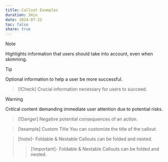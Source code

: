 ```yaml
---
title: Callout Examples
duration: 3min
date: 2024-07-22
toc: false
share: true
---
```


> [!note]
> Highlights information that users should take into account, even when skimming.

> [!TIP]  
> Optional information to help a user be more successful.

> [!Check]
> Crucial information necessary for users to succeed.

> [!Warning]
> Critical content demanding immediate user attention due to potential risks.

> [!Danger]
> Negative potential consequences of an action.

> [!example] Custom Title
> You can customize the title of the callout.

> [!note]- Foldable & Nestable
> Callouts can be folded and nested.
>
> > [!important]- Foldable & Nestable
> > Callouts can be folded and nested.
